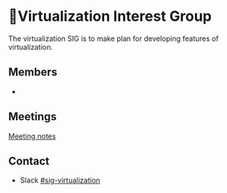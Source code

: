 # Virtualization Interest Group

The virtualization SIG is to make plan for developing features of virtualization.

## Members

- 

## Meetings

[Meeting notes](https://docs.google.com/document/d/1EnkX93jqKl3IZyrlQAqy06IdMLQ217i4kAhx1Mf4gMI/edit?ts=5f598d59)

## Contact

- Slack [#sig-virtualization](https://kubesphere.slack.com/messages/sig-virtualization)
